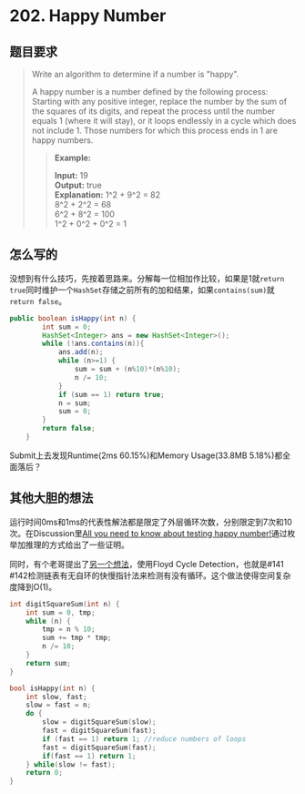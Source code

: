 # 202. Happy Number

## 题目要求

>Write an algorithm to determine if a number is "happy".
>
>A happy number is a number defined by the following process: Starting with any positive integer, replace the number by the sum of the squares of its digits, and repeat the process until the number equals 1 (where it will stay), or it loops endlessly in a cycle which does not include 1. Those numbers for which this process ends in 1 are happy numbers.
>
>>**Example:**
>>
>>**Input:** 19  
>>**Output:** true  
>>**Explanation:**
>>1^2 + 9^2 = 82  
>>8^2 + 2^2 = 68  
>>6^2 + 8^2 = 100  
>>1^2 + 0^2 + 0^2 = 1

## 怎么写的

没想到有什么技巧，先按着思路来。分解每一位相加作比较，如果是1就`return true`同时维护一个`HashSet`存储之前所有的加和结果，如果`contains(sum)`就`return false`。

```java
public boolean isHappy(int n) {
        int sum = 0;
        HashSet<Integer> ans = new HashSet<Integer>();
        while (!ans.contains(n)){
            ans.add(n);
            while (n>=1) {
                sum = sum + (n%10)*(n%10);
                n /= 10;
            }
            if (sum == 1) return true;
            n = sum;
            sum = 0;
        }
        return false;
    }
```

Submit上去发现Runtime(2ms 60.15%)和Memory Usage(33.8MB 5.18%)都全面落后？

## 其他大胆的想法

运行时间0ms和1ms的代表性解法都是限定了外层循环次数，分别限定到7次和10次。在Discussion里[All you need to know about testing happy number!](https://leetcode.com/problems/happy-number/discuss/56918/all-you-need-to-know-about-testing-happy-number)通过枚举加推理的方式给出了一些证明。

同时，有个老哥提出了[另一个想法](https://leetcode.com/problems/happy-number/discuss/56917/My-solution-in-C(-O(1)-space-and-no-magic-math-property-involved-))，使用Floyd Cycle Detection，也就是#141 #142检测链表有无自环的快慢指针法来检测有没有循环。这个做法使得空间复杂度降到O(1)。

```C
int digitSquareSum(int n) {
    int sum = 0, tmp;
    while (n) {
        tmp = n % 10;
        sum += tmp * tmp;
        n /= 10;
    }
    return sum;
}

bool isHappy(int n) {
    int slow, fast;
    slow = fast = n;
    do {
        slow = digitSquareSum(slow);
        fast = digitSquareSum(fast);
        if (fast == 1) return 1; //reduce numbers of loops
        fast = digitSquareSum(fast);
        if(fast == 1) return 1;
    } while(slow != fast);
    return 0;
}
```
